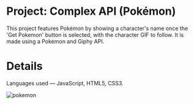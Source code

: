 # Project: Complex API (Pokémon)

This project features Pokémon by showing a character's name once the 'Get Pokemon' button is selected, with the character GIF to follow. It is made using a Pokemon and Giphy API.

# Details
Languages used — JavaScript, HTML5, CSS3.

![pokemon](https://user-images.githubusercontent.com/88905557/135734721-20a7d1ee-583d-44c3-add4-de69908768f3.png)
